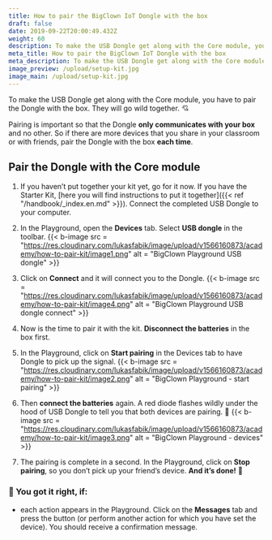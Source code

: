 ```yaml
---
title: How to pair the BigClown IoT Dongle with the box
draft: false
date: 2019-09-22T20:00:49.432Z
weight: 60
description: To make the USB Dongle get along with the Core module, you have to pair the Dongle with the box. The devices will then create a connection with each other. Check out how to do it.
meta_title: How to pair the BigClown IoT Dongle with the box
meta_description: To make the USB Dongle get along with the Core module, you have to pair the Dongle with the box. The devices will then create a connection with each other. Check out how to do it.
image_preview: /upload/setup-kit.jpg
image_main: /upload/setup-kit.jpg
---
```


To make the USB Dongle get along with the Core module, you have to pair the Dongle with the box. They will go wild together. 💘

Pairing is important so that the Dongle **only communicates with your box** and no other. So if there are more devices that you share in your classroom or with friends, pair the Dongle with the box **each time**.

## Pair the Dongle with the Core module

1.  If you haven’t put together your kit yet, go for it now. If you have the Starter Kit, [here you will find instructions to put it together]({{< ref "/handbook/_index.en.md" >}}). Connect the completed USB Dongle to your computer.

2. In the Playground, open the **Devices** tab. Select **USB dongle** in the toolbar.
   {{< b-image src = "https://res.cloudinary.com/lukasfabik/image/upload/v1566160873/academy/how-to-pair-kit/image1.png" alt = "BigClown Playground USB dongle" >}}
3. Click on **Connect** and it will connect you to the Dongle.
   {{< b-image src = "https://res.cloudinary.com/lukasfabik/image/upload/v1566160873/academy/how-to-pair-kit/image4.png" alt = "BigClown Playground USB dongle connect" >}}
4.  Now is the time to pair it with the kit. **Disconnect the batteries** in the box first.
5. In the Playground, click on **Start pairing** in the Devices tab to have Dongle to pick up the signal.
   {{< b-image src = "https://res.cloudinary.com/lukasfabik/image/upload/v1566160873/academy/how-to-pair-kit/image2.png" alt = "BigClown Playground - start pairing" >}}
6. Then **connect the batteries** again. A red diode flashes wildly under the hood of USB Dongle to tell you that both devices are pairing. 🚨
   {{< b-image src = "https://res.cloudinary.com/lukasfabik/image/upload/v1566160873/academy/how-to-pair-kit/image3.png" alt = "BigClown Playground - devices" >}}
7. The pairing is complete in a second. In the Playground, click on **Stop pairing**, so you don’t pick up your friend’s device. **And it’s done!** 💪

### 🙌 You got it right, if:

* each action appears in the Playground. Click on the **Messages** tab and press the button (or perform another action for which you have set the device). You should receive a confirmation message.
